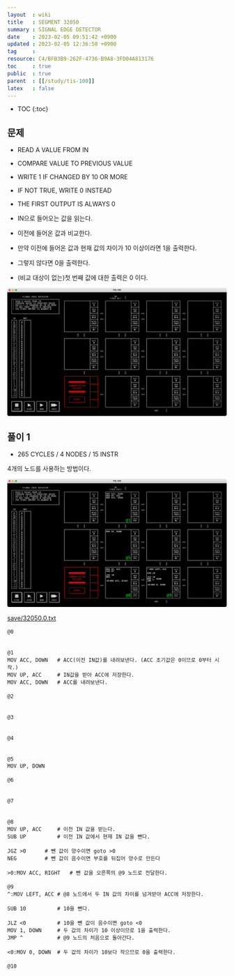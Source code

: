 ```yaml
---
layout  : wiki
title   : SEGMENT 32050
summary : SIGNAL EDGE DETECTOR
date    : 2023-02-05 09:51:42 +0900
updated : 2023-02-05 12:36:58 +0900
tag     : 
resource: C4/BFB3B9-262F-4736-B9A8-3FD04A813176
toc     : true
public  : true
parent  : [[/study/tis-100]]
latex   : false
---
```

* TOC
{:toc}

## 문제

>
- READ A VALUE FROM IN
- COMPARE VALUE TO PREVIOUS VALUE
- WRITE 1 IF CHANGED BY 10 OR MORE
- IF NOT TRUE, WRITE 0 INSTEAD
- THE FIRST OUTPUT IS ALWAYS 0

- IN으로 들어오는 값을 읽는다.
- 이전에 들어온 값과 비교한다.
- 만약 이전에 들어온 값과 현재 값의 차이가 10 이상이라면 1을 출력한다.
- 그렇지 않다면 0을 출력한다.
- (비교 대상이 없는)첫 번째 값에 대한 출력은 0 이다.

![image]( /resource/C4/BFB3B9-262F-4736-B9A8-3FD04A813176/216796027-af6e0ad5-8c35-4435-9b1e-f65d45a6db96.png )

## 풀이 1

- 265 CYCLES / 4 NODES / 15 INSTR

4개의 노드를 사용하는 방법이다.

![image]( /resource/C4/BFB3B9-262F-4736-B9A8-3FD04A813176/216799836-26e9f92b-26de-4afa-92cd-648ef005441c.png )

[save/32050.0.txt]( https://github.com/johngrib/TIS-100-solutions/blob/7dfdd91645c565809822baf486b3b48ac282badf/save/32050.0.txt )

```tis-100
@0


@1
MOV ACC, DOWN   # ACC(이전 IN값)를 내려보낸다. (ACC 초기값은 0이므로 0부터 시작.)
MOV UP, ACC     # IN값을 받아 ACC에 저장한다.
MOV ACC, DOWN   # ACC를 내려보낸다.

@2


@3


@4


@5
MOV UP, DOWN

@6


@7


@8
MOV UP, ACC     # 이전 IN 값을 받는다.
SUB UP          # 이전 IN 값에서 현재 IN 값을 뺀다.

JGZ >0      # 뺀 값이 양수이면 goto >0
NEG         # 뺀 값이 음수이면 부호를 뒤집어 양수로 만든다

>0:MOV ACC, RIGHT   # 뺀 값을 오른쪽의 @9 노드로 전달한다.

@9
^:MOV LEFT, ACC # @8 노드에서 두 IN 값의 차이를 넘겨받아 ACC에 저장한다.

SUB 10          # 10을 뺀다.

JLZ <0          # 10을 뺀 값이 음수이면 goto <0
MOV 1, DOWN     # 두 값의 차이가 10 이상이므로 1을 출력한다.
JMP ^           # @9 노드의 처음으로 돌아간다.

<0:MOV 0, DOWN  # 두 값의 차이가 10보다 작으므로 0을 출력한다.

@10
```

